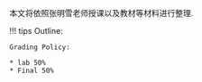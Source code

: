 本文将依照张明雪老师授课以及教材等材料进行整理.

!!! tips
    Outline:

    Grading Policy:
    
    * lab 50%
    * Final 50%